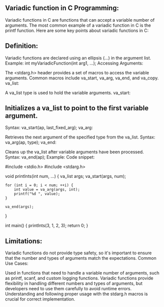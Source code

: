 ## Variadic function in C Programming:

Variadic functions in C are functions that can accept a variable number of arguments. The most common example of a variadic function in C is the printf function. Here are some key points about variadic functions in C:

## Definition:

Variadic functions are declared using an ellipsis (...) in the argument list.
Example: int myVariadicFunction(int arg1, ...);
Accessing Arguments:

The <stdarg.h> header provides a set of macros to access the variable arguments.
Common macros include va_start, va_arg, va_end, and va_copy.
va_list:

A va_list type is used to hold the variable arguments.
va_start:

## Initializes a va_list to point to the first variable argument.

Syntax: va_start(ap, last_fixed_arg);
va_arg:

Retrieves the next argument of the specified type from the va_list.
Syntax: va_arg(ap, type);
va_end:

Cleans up the va_list after variable arguments have been processed.
Syntax: va_end(ap);
Example:
Code snippet:

#include <stdio.h>
#include <stdarg.h>

void printInts(int num, ...) {
    va_list args;
    va_start(args, num);

    for (int i = 0; i < num; ++i) {
        int value = va_arg(args, int);
        printf("%d ", value);
    }

    va_end(args);
}

int main() {
    printInts(3, 1, 2, 3);
    return 0;
}
## Limitations:

Variadic functions do not provide type safety, so it's important to ensure that the number and types of arguments match the expectations.
Common Use Cases:

Used in functions that need to handle a variable number of arguments, such as printf, scanf, and custom logging functions.
Variadic functions provide flexibility in handling different numbers and types of arguments, but developers need to use them carefully to avoid runtime errors. Understanding and following proper usage with the stdarg.h macros is crucial for correct implementation.
